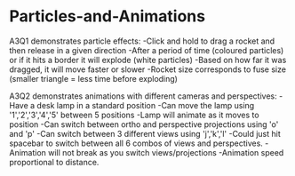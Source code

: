# Particles-and-Animations
A3Q1 demonstrates particle effects: 
  -Click and hold to drag a rocket and then release in a given direction
  -After a period of time (coloured particles) or if it hits a border it will explode (white particles)
  -Based on how far it was dragged, it will move faster or slower
  -Rocket size corresponds to fuse size (smaller triangle = less time before exploding)

A3Q2 demonstrates animations with different cameras and perspectives:
  -Have a desk lamp in a standard position
  -Can move the lamp using '1','2','3','4','5' between 5 positions
  -Lamp will animate as it moves to position
  -Can switch between ortho and perspective projections using 'o' and 'p'
  -Can switch between 3 different views using 'j','k','l'
  -Could just hit spacebar to switch between all 6 combos of views and perspectives.
  -Animation will not break as you switch views/projections
  -Animation speed proportional to distance.
